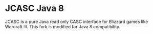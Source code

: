 # JCASC Java 8
JCASC is a pure Java read only CASC interface for Blizzard games like Warcraft III.
This fork is modified for Java 8 compatibility.
